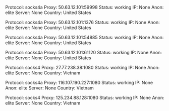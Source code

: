 Protocol: socks4a
Proxy: 50.63.12.101:59998
Status: working
IP: None
Anon: elite
Server: None
Country: United States

Protocol: socks4a
Proxy: 50.63.12.101:1376
Status: working
IP: None
Anon: elite
Server: None
Country: United States

Protocol: socks4a
Proxy: 50.63.12.101:54885
Status: working
IP: None
Anon: elite
Server: None
Country: United States

Protocol: socks4a
Proxy: 50.63.12.101:61120
Status: working
IP: None
Anon: elite
Server: None
Country: United States

Protocol: socks4
Proxy: 27.77.238.38:1080
Status: working
IP: None
Anon: elite
Server: None
Country: Vietnam

Protocol: socks4a
Proxy: 116.107.190.227:1080
Status: working
IP: None
Anon: elite
Server: None
Country: Vietnam

Protocol: socks4
Proxy: 125.234.88.128:1080
Status: working
IP: None
Anon: elite
Server: None
Country: Vietnam

